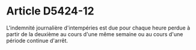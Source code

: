 # Article D5424-12

  
L'indemnité journalière d'intempéries est due pour chaque heure perdue à partir de la deuxième au cours d'une même semaine ou au cours d'une période continue d'arrêt.